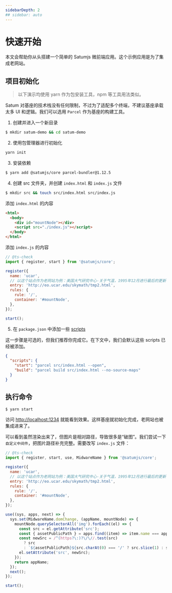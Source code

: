 ```yaml
---
sidebarDepth: 2
## sidebar: auto
---
```


# 快速开始

本文会帮助你从头搭建一个简单的 Satumjs 微前端应用。这个示例应用是为了集成老网站。

## 项目初始化

> 以下演示均使用 yarn 作为包安装工具，npm 等工具用法类似。

Satum 对基座的技术栈没有任何限制，不过为了适配多个终端，不建议基座承载太多 UI 和逻辑。我们可以选用 `Parcel` 作为基座的构建工具。

1. 创建并进入一个新目录

```bash
$ mkdir satum-demo && cd satum-demo
```

2. 使用包管理器进行初始化

```bash
yarn init
```

3. 安装依赖

```bash
$ yarn add @satumjs/core parcel-bundler@1.12.5
```

4. 创建 src 文件夹，并创建 `index.html` 和 `index.js` 文件

```bash
$ mkdir src && touch src/index.html src/index.js
```

添加 `index.html` 的内容

```html
<html>
  <body>
    <div id="mountNode"></div>
    <script src="./index.js"></script>
  </body>
</html>
```

添加 `index.js` 的内容

```js
// @ts-check
import { register, start } from '@satumjs/core';

register({
  name: 'ucar',
  // 以这个站点作为老网站为例：美国大气研究中心-关于气温，1995年12月进行最后的更新
  entry: 'http://eo.ucar.edu/skymath/tmp2.html',
  rules: {
    rule: '/',
    container: '#mountNode',
  },
});

start();
```

5. 在 `package.json` 中添加一些 [scripts](https://classic.yarnpkg.com/zh-Hans/docs/package-json#toc-scripts)

这一步骤是可选的，但我们推荐你完成它。在下文中，我们会默认这些 scripts 已经被添加。

```json
{
  "scripts": {
    "start": "parcel src/index.html --open",
    "build": "parcel build src/index.html --no-source-maps"
  }
}
```

## 执行命令

```bash
$ yarn start
```

访问 [http://localhost:1234](http://localhost:1234/) 就能看到效果。这样基座就初始化完成，老网站也被集成进来了。

可以看到虽然渲染出来了，但图片是相对路径，导致很多是“破图”。我们尝试一下`自定义中间件`，把图片路径补充完整。需要改写 `index.js` 文件：

```js {2,14-27}
// @ts-check
import { register, start, use, MidwareName } from '@satumjs/core';

register({
  name: 'ucar',
  // 以这个站点作为老网站为例：美国大气研究中心-关于气温，1995年12月进行最后的更新
  entry: 'http://eo.ucar.edu/skymath/tmp2.html',
  rules: {
    rule: '/',
    container: '#mountNode',
  },
});

use((sys, apps, next) => {
  sys.set(MidwareName.domChange, (appName, mountNode) => {
    mountNode.querySelectorAll('img').forEach((el) => {
      const src = el.getAttribute('src');
      const { assetPublicPath } = apps.find((item) => item.name === appName);
      const newSrc = /^(https?\:)?\/\//.test(src)
        ? src
        : `${assetPublicPath}${src.charAt(0) === '/' ? src.slice(1) : src}`;
      el.setAttribute('src', newSrc);
    });
    return appName;
  });
  next();
});

start();
```
